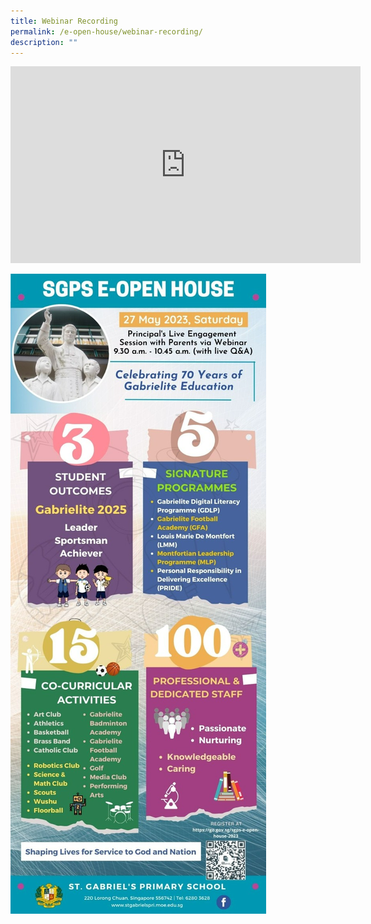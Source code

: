 ```yaml
---
title: Webinar Recording
permalink: /e-open-house/webinar-recording/
description: ""
---
```

<center><iframe width="560" height="315" src="https://www.youtube.com/embed/FtYcMJsukxc" title="SGPS e-Open House Webinar 2023" frameborder="0" allow="accelerometer; autoplay; clipboard-write; encrypted-media; gyroscope; picture-in-picture; web-share" allowfullscreen=""></iframe></center>

![](/images/eopenhouse%20infographic.jpg)